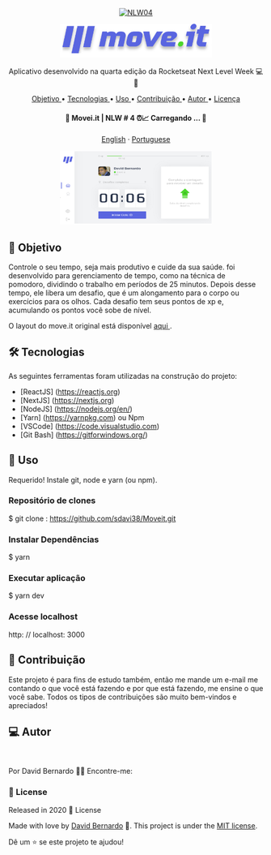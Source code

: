 <p align="center">
  <a href="https://nextlevelweek.com/inscricao/4">
    <img src="https://cdn.discordapp.com/attachments/694609874197151754/813851700011335730/NLW04_pack_divulgacao_-_Github.png"  alt="NLW04" />
  </a>
  <p align="center">
   <img src="./.github/logo.svg" alt="Move It" width="300"/>
</p>

<p align = "center"> Aplicativo desenvolvido na quarta edição da Rocketseat Next Level Week 💻🚀 </p>

<p align = "center">
 <a href="#objective"> Objetivo </a> •
 <a href="#technologies"> Tecnologias </a> •
 <a href="#usage"> Uso </a> •
 <a href="#contribution"> Contribuição </a> •
 <a href="#author"> Autor </a> •
 <a href="#license"> Licença </a>
</p>



<h4 align = "center">
🚧 Movei.it | NLW # 4 ⏰📈 Carregando ... 🚧
</h4>
<p align="center">
    <a href="README.md">English</a>
    ·
    <a href="README-pt.md">Portuguese</a>
 </p>

   <p align="center">
   <img src="./.github/home.png" alt="home" width="300"/>
</p>


<h2 id = "objective"> 🎯 Objetivo </h2>

Controle o seu tempo, seja mais produtivo e cuide da sua saúde. <a href="https://timeup.vercel.app"> </a> foi desenvolvido para gerenciamento de tempo, como na técnica de pomodoro, dividindo o trabalho em períodos de 25 minutos. Depois desse tempo, ele libera um desafio, que é um alongamento para o corpo ou exercícios para os olhos. Cada desafio tem seus pontos de xp e, acumulando os pontos você sobe de nível.

O layout do move.it original está disponível <a href="https://www.figma.com/file/ge20pu3ofMOKoliUyKx1Nl/?viewer=1&node-id="> aqui </a>.

<h2 id = "technologies"> 🛠 Tecnologias </h2>

As seguintes ferramentas foram utilizadas na construção do projeto:

- [ReactJS] (https://reactjs.org)
- [NextJS] (https://nextjs.org)
- [NodeJS] (https://nodejs.org/en/)
- [Yarn] (https://yarnpkg.com) ou Npm
- [VSCode] (https://code.visualstudio.com)
- [Git Bash] (https://gitforwindows.org/)

<h2 id = "usage"> 👷 Uso </h2>

Requerido! Instale git, node e yarn (ou npm).


### Repositório de clones
$ git clone : https://github.com/sdavi38/Moveit.git

### Instalar Dependências
$ yarn

### Executar aplicação
$ yarn dev

### Acesse localhost
http: // localhost: 3000


<h2 id = "Contribution"> 🤝 Contribuição </h2>

Este projeto é para fins de estudo também, então me mande um e-mail me contando o que você está fazendo e por que está fazendo, me ensine o que você sabe. Todos os tipos de contribuições são muito bem-vindos e apreciados!

<h2 id = "author"> 💻 Autor </h2>

<img style = "border-radius: 70%;" src = "https://avatars.githubusercontent.com/u/61067057?s=460&u=f372f3e9b503936fb5a01148b555041e29230fd3&v=4" width = "100px;" alt = "" />


Por David Bernardo 👋🏽 Encontre-me:

### :closed_book: License

Released in 2020 :closed_book: License

Made with love by [David Bernardo](https://github.com/sdavi38) 🚀.
This project is under the [MIT license](./LICENSE).


Dê um ⭐️ se este projeto te ajudou!